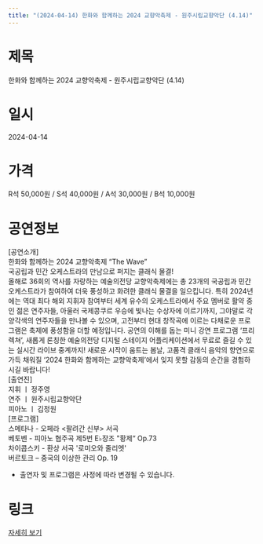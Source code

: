 ```yaml
---
title: "(2024-04-14) 한화와 함께하는 2024 교향악축제 - 원주시립교향악단 (4.14)"
---
```


# 제목
한화와 함께하는 2024 교향악축제 - 원주시립교향악단 (4.14)

# 일시
2024-04-14

# 가격
R석 50,000원 / S석 40,000원 / A석 30,000원 / B석 10,000원

# 공연정보
[공연소개]  
한화와 함께하는 2024 교향악축제 “The Wave”  
국공립과 민간 오케스트라의 만남으로 퍼지는 클래식 물결!  
올해로 36회의 역사를 자랑하는 예술의전당 교향악축제에는 총 23개의 국공립과 민간 오케스트라가 참여하여 더욱 풍성하고 화려한 클래식 물결을 일으킵니다. 특히 2024년에는 역대 최다 해외 지휘자 참여부터 세계 유수의 오케스트라에서 주요 멤버로 활약 중인 젊은 연주자들, 아울러 국제콩쿠르 우승에 빛나는 수상자에 이르기까지, 그야말로 각양각색의 연주자들을 만나볼 수 있으며, 고전부터 현대 창작곡에 이르는 다채로운 프로그램은 축제에 풍성함을 더할 예정입니다. 공연의 이해를 돕는 미니 강연 프로그램 ‘프리렉쳐’, 새롭게 론칭한 예술의전당 디지털 스테이지 어플리케이션에서 무료로 즐길 수 있는 실시간 라이브 중계까지! 새로운 시작이 움트는 봄날, 고품격 클래식 음악의 향연으로 가득 채워질 ‘2024 한화와 함께하는 교향악축제’에서 잊지 못할 감동의 순간을 경험하시길 바랍니다!  
[출연진]  
지휘 ㅣ 정주영  
연주 ㅣ 원주시립교향악단  
피아노 ㅣ 김정원  
[프로그램]  
스메타나 - 오페라 <팔려간 신부> 서곡  
베토벤 - 피아노 협주곡 제5번 E♭장조 "황제“ Op.73  
차이콥스키 - 환상 서곡 '로미오와 줄리엣'  
버르토크 – 중국의 이상한 관리 Op. 19  
* 출연자 및 프로그램은 사정에 따라 변경될 수 있습니다.

# 링크
[자세히 보기](https://www.sac.or.kr/site/main/show/show_view?SN=60231, "https://www.sac.or.kr/site/main/show/show_view?SN=60231")
